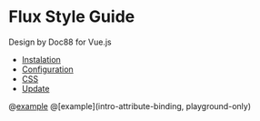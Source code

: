 # Flux Style Guide

Design by Doc88 for Vue.js

- [Instalation](./01.guide/get-start.html#instalation)
- [Configuration](./01.guide/get-start.html#configuration)
- [CSS](./01.guide/get-start.html#css)
- [Update](./01.guide/get-start.html#update)

@[example](examples/intro-attribute-binding)
@[example](intro-attribute-binding, playground-only)